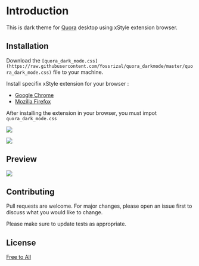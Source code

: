 # Introduction

This is dark theme for [Quora](id.quora.com) desktop using xStyle extension browser.

## Installation
Download the `[quora_dark_mode.css](https://raw.githubusercontent.com/Yossrizal/quora_darkmode/master/quora_dark_mode.css)` file to your machine.

Install specifix xStyle extension for your browser :
* [Google Chrome](https://chrome.google.com/webstore/detail/xstyle/hncgkmhphmncjohllpoleelnibpmccpj)
* [Mozilla Firefox](https://addons.mozilla.org/en-US/firefox/addon/xstyle/)

After installing the extension in your browser, you must impot `quora_dark_mode.css`

![](https://scontent.fbdo9-1.fna.fbcdn.net/v/t1.0-9/133805184_978433642685786_8992383199099164133_n.jpg?_nc_cat=100&ccb=2&_nc_sid=730e14&_nc_eui2=AeFQi4uFhSeR0nwObfHkT7rC8pu-wSEN4ffym77BIQ3h92NjDTTMgnlafaNT1WZueN5xNqEu_Li76ExMQdIqhitP&_nc_ohc=VwiQXvQPKd8AX-0ocnJ&_nc_ht=scontent.fbdo9-1.fna&oh=6dd83bd94b9be70ae8cd7ff201ed4b07&oe=600ECDD3)

![](https://scontent.fbdo9-1.fna.fbcdn.net/v/t1.0-9/132873198_978433199352497_9182806685964562197_o.jpg?_nc_cat=104&ccb=2&_nc_sid=730e14&_nc_eui2=AeF0jFHH7anPSALsBuM6stsRg0iKXzKjdbqDSIpfMqN1ug70t-GfItj3CDxNQ0_SoiWagIs4V6WwG-Kgr2KpfVup&_nc_ohc=RyvwrmFelYgAX8RLbjX&_nc_ht=scontent.fbdo9-1.fna&oh=78e29059f0d3efceac6b5d96bfc17aef&oe=600F281C)

## Preview
![](https://scontent.fbdo9-1.fna.fbcdn.net/v/t1.0-9/133124918_978434449352372_8744827158365653749_o.jpg?_nc_cat=111&ccb=2&_nc_sid=730e14&_nc_eui2=AeGNyPZu-Uk_LPLkkxLY8ie5FXBdTef54ssVcF1N5_niy3SSsYfBbeAjdr8s_pBhSoOkarRXfxJG-FzepvOaxy4z&_nc_ohc=CHRzupTy11wAX-AI0p1&_nc_ht=scontent.fbdo9-1.fna&oh=9e9dd7cca7cffc0f4caae76475b012d6&oe=60116B43)

## Contributing
Pull requests are welcome. For major changes, please open an issue first to discuss what you would like to change.

Please make sure to update tests as appropriate.

## License
[Free to All](#)